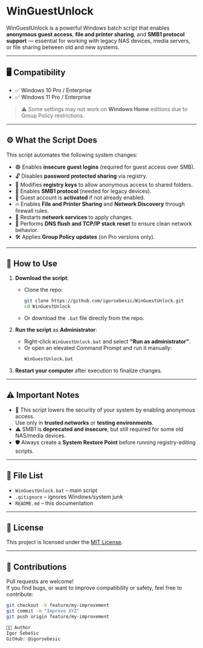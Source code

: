 # WinGuestUnlock

WinGuestUnlock is a powerful Windows batch script that enables **anonymous guest access**, **file and printer sharing**, and **SMB1 protocol support** — essential for working with legacy NAS devices, media servers, or file sharing between old and new systems.

---

## 🖥️ Compatibility

- ✅ Windows 10 Pro / Enterprise
- ✅ Windows 11 Pro / Enterprise

> ⚠️ Some settings may not work on **Windows Home** editions due to Group Policy restrictions.

---

## ⚙️ What the Script Does

This script automates the following system changes:

- 🟢 Enables **insecure guest logins** (required for guest access over SMB).
- 🔓 Disables **password protected sharing** via registry.
- 🧾 Modifies **registry keys** to allow anonymous access to shared folders.
- 🔁 Enables **SMB1 protocol** (needed for legacy devices).
- 🧑‍ Guest account is **activated** if not already enabled.
- 🔥 Enables **File and Printer Sharing** and **Network Discovery** through firewall rules.
- 🔄 Restarts **network services** to apply changes.
- 🧹 Performs **DNS flush and TCP/IP stack reset** to ensure clean network behavior.
- 🛠 Applies **Group Policy updates** (on Pro versions only).

---

## 🚀 How to Use

1. **Download the script**:
   - Clone the repo:
     ```bash
     git clone https://github.com/igorsebesic/WinGuestUnlock.git
     cd WinGuestUnlock
     ```
   - Or download the `.bat` file directly from the repo.

2. **Run the script** as **Administrator**:
   - Right-click `WinGuestUnlock.bat` and select **"Run as administrator"**.
   - Or open an elevated Command Prompt and run it manually:
     ```cmd
     WinGuestUnlock.bat
     ```

3. **Restart your computer** after execution to finalize changes.

---

## ⚠️ Important Notes

- 🔐 This script lowers the security of your system by enabling anonymous access.  
  Use only in **trusted networks** or **testing environments**.
- ⚠️ SMB1 is **deprecated and insecure**, but still required for some old NAS/media devices.
- 🛡 Always create a **System Restore Point** before running registry-editing scripts.

---

## 📂 File List

- `WinGuestUnlock.bat` – main script
- `.gitignore` – ignores Windows/system junk
- `README.md` – this documentation

---

## 📜 License

This project is licensed under the [MIT License](LICENSE).

---

## 🤝 Contributions

Pull requests are welcome!  
If you find bugs, or want to improve compatibility or safety, feel free to contribute:

```bash
git checkout -b feature/my-improvement
git commit -m "Improve XYZ"
git push origin feature/my-improvement

👨‍💻 Author
Igor Šebešic
GitHub: @igorsebesic